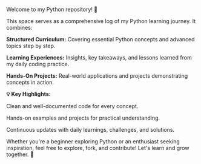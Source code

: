 Welcome to my Python repository! 🎯

This space serves as a comprehensive log of my Python learning journey. It combines:

**Structured Curriculum:** Covering essential Python concepts and advanced topics step by step.

**Learning Experiences:** Insights, key takeaways, and lessons learned from my daily coding practice.

**Hands-On Projects:** Real-world applications and projects demonstrating concepts in action.

**💡 Key Highlights:**

Clean and well-documented code for every concept.

Hands-on examples and projects for practical understanding.

Continuous updates with daily learnings, challenges, and solutions.

Whether you're a beginner exploring Python or an enthusiast seeking inspiration, feel free to explore, fork, and contribute! Let's learn and grow together. 🚀
